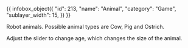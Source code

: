 {{ infobox_object({
	"id": 213,
	"name": "Animal",
	"category": "Game",
	"sublayer_width": 15,
}) }}

Robot animals. Possible animal types are Cow, Pig and Ostrich.

Adjust the slider to change age, which changes the size of the animal.